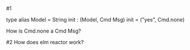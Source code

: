 

#1 

type alias Model = String
init : (Model, Cmd Msg)
init =
  ("yes", Cmd.none)

How is Cmd.none a Cmd Msg?


#2
How does elm reactor work?